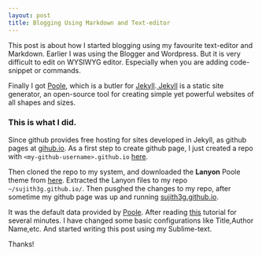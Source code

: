 ```yaml
---
layout: post
title: Blogging Using Markdown and Text-editor
---
```


This post is about how I started blogging using my favourite text-editor and Markdown. Earlier I was using the Blogger and Wordpress. But it is very difficult to edit on WYSIWYG editor. Especially when you are adding code-snippet or commands.

Finally I got [Poole](http://getpoole.com/), which is a butler for [Jekyll](http://jekyllrb.com/).[ Jekyll](http://jekyllrb.com/) is a static site generator, an open-source tool for creating simple yet powerful websites of all shapes and sizes.


### This is what I did.

Since github provides free hosting for sites developed in Jekyll, as github pages at [gihub.io](http://github.io). As a first step to create github page, I just created a repo with ``` <my-github-username>.github.io ``` [here](http://github.com/sujith3g/sujith3g.github.io).

Then cloned the repo to my system, and downloaded the **Lanyon** Poole theme from [here](http://lanyon.getpoole.com/). Extracted the Lanyon files to my repo ``` ~/sujith3g.github.io/```.
Then pusghed the changes to my repo, after sometime my github page was up and running [sujith3g.github.io](http://sujith3g.github.io).

It was the default data provided by [Poole](http://getpoole.com/). After reading [this](http://joshualande.com/jekyll-github-pages-poole/) tutorial for several minutes. I have changed some basic configurations like Title,Author Name,etc. And started writing this post using my Sublime-text. 

Thanks!
